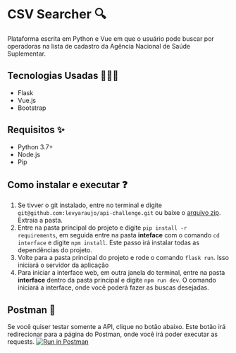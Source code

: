 # CSV Searcher 🔍

Plataforma escrita em Python e Vue em que o usuário pode buscar por operadoras na lista de cadastro da Agência Nacional de Saúde Suplementar.

## Tecnologias Usadas 👩🏻‍💻

- Flask
- Vue.js
- Bootstrap



## Requisitos ✨

- Python 3.7+ 
- Node.js
- Pip



## Como instalar e executar ❓

1. Se tivver o git instalado, entre no terminal e digite `git@github.com:levyaraujo/api-challenge.git` ou baixe o [arquivo zip](https://github.com/levyaraujo/api-challenge/archive/refs/heads/main.zip). Extraia a pasta.
2. Entre na pasta principal do projeto e digite `pip install -r requirements`, em seguida entre na pasta **inteface** com o comando `cd interface` e digite `npm install`. Este passo irá instalar todas as dependências do projeto.
3. Volte para a pasta principal do projeto e rode o comando `flask run`. Isso iniciará o servidor da aplicação
4. Para iniciar a interface web, em outra janela do terminal, entre na pasta **interface** dentro da pasta principal e digite `npm run dev`. O comando iniciará a interface, onde você poderá fazer as buscas desejadas.



## Postman 🚀

Se você quiser testar somente a API, clique no botão abaixo. Este botão irá redirecionar para a página do Postman, onde você irá poder executar as requests. [![Run in Postman](https://run.pstmn.io/button.svg)](https://app.getpostman.com/run-collection/19570798-bd2979ec-a54b-4500-abf9-8cb1d05e7456?action=collection%2Ffork&collection-url=entityId%3D19570798-bd2979ec-a54b-4500-abf9-8cb1d05e7456%26entityType%3Dcollection%26workspaceId%3D9f84fee6-110d-41a8-b3e3-081792496898)

